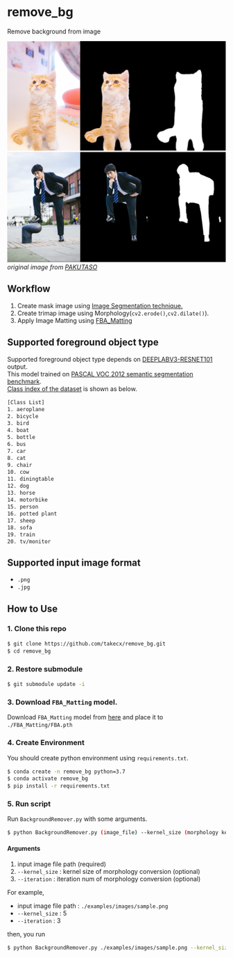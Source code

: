 # remove_bg
Remove background from image

![nekochan](./images/sample_nekochan.png)
![man](./images/sample_man.jpg)
*original image from [PAKUTASO](https://www.pakutaso.com/)*

## Workflow

1. Create mask image using [Image Segmentation technique.](https://pytorch.org/hub/pytorch_vision_deeplabv3_resnet101/)
2. Create trimap image using Morphology(`cv2.erode()`,`cv2.dilate()`).
3. Apply Image Matting using [FBA_Matting](https://github.com/MarcoForte/FBA_Matting)

## Supported foreground object type

Supported foreground object type depends on [DEEPLABV3-RESNET101](https://pytorch.org/hub/pytorch_vision_deeplabv3_resnet101/) output.  
This model trained on [PASCAL VOC 2012 semantic segmentation benchmark](https://www.research.ed.ac.uk/portal/files/20017166/ijcv_voc14.pdf).  
[Class index of the dataset](http://host.robots.ox.ac.uk/pascal/VOC/voc2012/segexamples/index.html) is shown as below.

```
[Class List]
1. aeroplane
2. bicycle
3. bird
4. boat
5. bottle
6. bus
7. car
8. cat
9. chair
10. cow
11. diningtable
12. dog
13. horse
14. motorbike
15. person
16. potted plant
17. sheep
18. sofa
19. train
20. tv/monitor
```

## Supported input image format

- `.png`
- `.jpg`

## How to Use

### 1. Clone this repo

```bash
$ git clone https://github.com/takecx/remove_bg.git
$ cd remove_bg
```

### 2. Restore submodule

```bash
$ git submodule update -i
```

### 3. Download `FBA_Matting` model.

Download `FBA_Matting` model from [here](https://drive.google.com/uc?id=1T_oiKDE_biWf2kqexMEN7ObWqtXAzbB1) and place it to `./FBA_Matting/FBA.pth`

### 4. Create Environment

You should create python environment using `requirements.txt`.

```bash
$ conda create -n remove_bg python=3.7
$ conda activate remove_bg
$ pip install -r requirements.txt
```

### 5. Run script

Run `BackgroundRemover.py` with some arguments.

```bash
$ python BackgroundRemover.py (image_file) --kernel_size (morphology kernel size) --iteration (morphology iteration num)
```

#### Arguments

1. input image file path (required)
2. `--kernel_size` : kernel size of morphology conversion (optional)
3. `--iteration` : iteration num of morphology conversion (optional)

For example, 

- input image file path : `./examples/images/sample.png`
- `--kernel_size` : 5
- `--iteration` : 3

then, you run 

```bash
$ python BackgroundRemover.py ./examples/images/sample.png --kernel_size 5 --iteration 3
```
